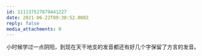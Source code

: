 ```yaml
---
id: 111137527879441227
date: 2021-06-22T09:38:52.000Z
reply: false
media_attachments: 0
---
```


小时候学过一点阴阳，到现在天干地支的发音都还有好几个字保留了方言的发音。

